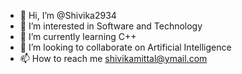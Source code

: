 - 👋 Hi, I’m @Shivika2934
- 👀 I’m interested in Software and Technology
- 🌱 I’m currently learning C++
- 💞️ I’m looking to collaborate on Artificial Intelligence
- 📫 How to reach me shivikamittal@ymail.com

<!---
Shivika2934/Shivika2934 is a ✨ special ✨ repository because its `README.md` (this file) appears on your GitHub profile.
You can click the Preview link to take a look at your changes.
--->
